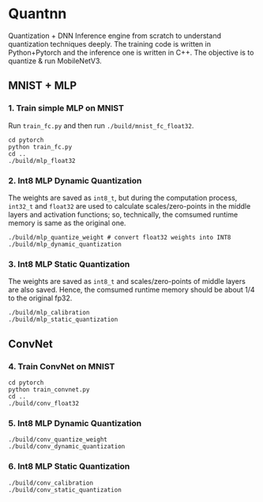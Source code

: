 # Quantnn
Quantization + DNN Inference engine from scratch to understand quantization techniques deeply.
The training code is written in Python+Pytorch and the inference one is written in C++.
The objective is to quantize & run MobileNetV3.

## MNIST + MLP

### 1. Train simple MLP on MNIST
Run `train_fc.py` and then run `./build/mnist_fc_float32`.
```
cd pytorch
python train_fc.py
cd ..
./build/mlp_float32
```

### 2. Int8 MLP Dynamic Quantization
The weights are saved as `int8_t`, but during the computation process, `int32_t` and `float32` are used to calculate scales/zero-points in the middle layers and activation functions; so, technically, the comsumed runtime memory is same as the original one.
```
./build/mlp_quantize_weight # convert float32 weights into INT8
./build/mlp_dynamic_quantization
```

### 3. Int8 MLP Static Quantization
The weights are saved as `int8_t` and scales/zero-points of middle layers are also saved.
Hence, the comsumed runtime memory should be about 1/4 to the original fp32.
```
./build/mlp_calibration
./build/mlp_static_quantization
```

## ConvNet

### 4. Train ConvNet on MNIST
```
cd pytorch
python train_convnet.py
cd ..
./build/conv_float32
```

### 5. Int8 MLP Dynamic Quantization
```
./build/conv_quantize_weight
./build/conv_dynamic_quantization
```

### 6. Int8 MLP Static Quantization
```
./build/conv_calibration
./build/conv_static_quantization
```
